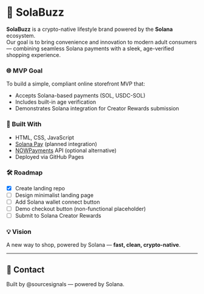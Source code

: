 # 🪩 SolaBuzz

**SolaBuzz** is a crypto-native lifestyle brand powered by the **Solana** ecosystem.  
Our goal is to bring convenience and innovation to modern adult consumers — combining seamless Solana payments with a sleek, age-verified shopping experience.

### 🌐 MVP Goal
To build a simple, compliant online storefront MVP that:
- Accepts Solana-based payments (SOL, USDC-SOL)
- Includes built-in age verification
- Demonstrates Solana integration for Creator Rewards submission

### 🚀 Built With
- HTML, CSS, JavaScript
- [Solana Pay](https://solanapay.com/) (planned integration)
- [NOWPayments](https://nowpayments.io/) API (optional alternative)
- Deployed via GitHub Pages

### 🛠️ Roadmap
- [x] Create landing repo  
- [ ] Design minimalist landing page  
- [ ] Add Solana wallet connect button  
- [ ] Demo checkout button (non-functional placeholder)  
- [ ] Submit to Solana Creator Rewards  

### 💡 Vision
A new way to shop, powered by Solana — **fast, clean, crypto-native**.

---

## 📩 Contact
Built by @sourcesignals — powered by Solana.
